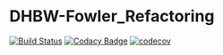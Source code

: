 # DHBW-Fowler_Refactoring

[![Build Status](https://travis-ci.org/Kucki99/DHBW-Fowler_Refactoring.svg?branch=master)](https://travis-ci.org/Kucki99/DHBW-Fowler_Refactoring)
[![Codacy Badge](https://api.codacy.com/project/badge/Grade/a220ada34a0f4cbdaaf090c136e60607)](https://www.codacy.com/app/Kucki99/DHBW-Fowler_Refactoring?utm_source=github.com&amp;utm_medium=referral&amp;utm_content=Kucki99/DHBW-Fowler_Refactoring&amp;utm_campaign=Badge_Grade)
[![codecov](https://codecov.io/gh/Kucki99/DHBW-Fowler_Refactoring/branch/master/graph/badge.svg)](https://codecov.io/gh/Kucki99/DHBW-Fowler_Refactoring)